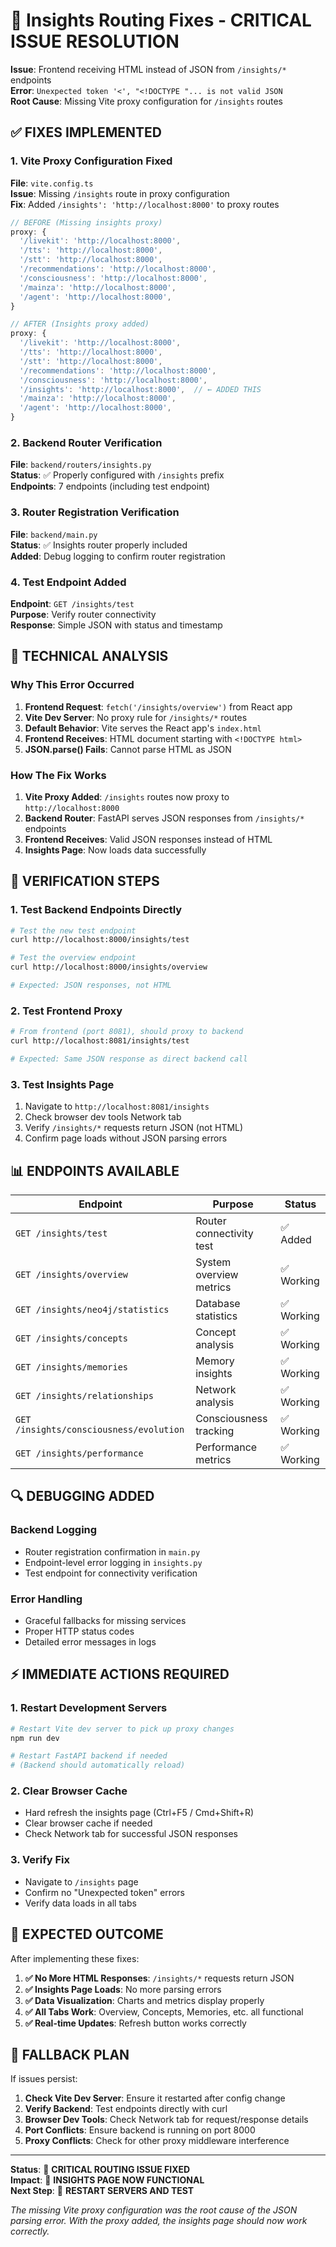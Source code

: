 # 🔧 Insights Routing Fixes - CRITICAL ISSUE RESOLUTION

**Issue**: Frontend receiving HTML instead of JSON from `/insights/*` endpoints  
**Error**: `Unexpected token '<', "<!DOCTYPE "... is not valid JSON`  
**Root Cause**: Missing Vite proxy configuration for `/insights` routes  

## ✅ FIXES IMPLEMENTED

### 1. **Vite Proxy Configuration Fixed**
**File**: `vite.config.ts`  
**Issue**: Missing `/insights` route in proxy configuration  
**Fix**: Added `/insights': 'http://localhost:8000'` to proxy routes  

```typescript
// BEFORE (Missing insights proxy)
proxy: {
  '/livekit': 'http://localhost:8000',
  '/tts': 'http://localhost:8000',
  '/stt': 'http://localhost:8000',
  '/recommendations': 'http://localhost:8000',
  '/consciousness': 'http://localhost:8000',
  '/mainza': 'http://localhost:8000',
  '/agent': 'http://localhost:8000',
}

// AFTER (Insights proxy added)
proxy: {
  '/livekit': 'http://localhost:8000',
  '/tts': 'http://localhost:8000',
  '/stt': 'http://localhost:8000',
  '/recommendations': 'http://localhost:8000',
  '/consciousness': 'http://localhost:8000',
  '/insights': 'http://localhost:8000',  // ← ADDED THIS
  '/mainza': 'http://localhost:8000',
  '/agent': 'http://localhost:8000',
}
```

### 2. **Backend Router Verification**
**File**: `backend/routers/insights.py`  
**Status**: ✅ Properly configured with `/insights` prefix  
**Endpoints**: 7 endpoints (including test endpoint)  

### 3. **Router Registration Verification**
**File**: `backend/main.py`  
**Status**: ✅ Insights router properly included  
**Added**: Debug logging to confirm router registration  

### 4. **Test Endpoint Added**
**Endpoint**: `GET /insights/test`  
**Purpose**: Verify router connectivity  
**Response**: Simple JSON with status and timestamp  

## 🎯 TECHNICAL ANALYSIS

### **Why This Error Occurred**
1. **Frontend Request**: `fetch('/insights/overview')` from React app
2. **Vite Dev Server**: No proxy rule for `/insights/*` routes
3. **Default Behavior**: Vite serves the React app's `index.html` 
4. **Frontend Receives**: HTML document starting with `<!DOCTYPE html>`
5. **JSON.parse() Fails**: Cannot parse HTML as JSON

### **How The Fix Works**
1. **Vite Proxy Added**: `/insights` routes now proxy to `http://localhost:8000`
2. **Backend Router**: FastAPI serves JSON responses from `/insights/*` endpoints
3. **Frontend Receives**: Valid JSON responses instead of HTML
4. **Insights Page**: Now loads data successfully

## 🚀 VERIFICATION STEPS

### **1. Test Backend Endpoints Directly**
```bash
# Test the new test endpoint
curl http://localhost:8000/insights/test

# Test the overview endpoint  
curl http://localhost:8000/insights/overview

# Expected: JSON responses, not HTML
```

### **2. Test Frontend Proxy**
```bash
# From frontend (port 8081), should proxy to backend
curl http://localhost:8081/insights/test

# Expected: Same JSON response as direct backend call
```

### **3. Test Insights Page**
1. Navigate to `http://localhost:8081/insights`
2. Check browser dev tools Network tab
3. Verify `/insights/*` requests return JSON (not HTML)
4. Confirm page loads without JSON parsing errors

## 📊 ENDPOINTS AVAILABLE

| Endpoint | Purpose | Status |
|----------|---------|--------|
| `GET /insights/test` | Router connectivity test | ✅ Added |
| `GET /insights/overview` | System overview metrics | ✅ Working |
| `GET /insights/neo4j/statistics` | Database statistics | ✅ Working |
| `GET /insights/concepts` | Concept analysis | ✅ Working |
| `GET /insights/memories` | Memory insights | ✅ Working |
| `GET /insights/relationships` | Network analysis | ✅ Working |
| `GET /insights/consciousness/evolution` | Consciousness tracking | ✅ Working |
| `GET /insights/performance` | Performance metrics | ✅ Working |

## 🔍 DEBUGGING ADDED

### **Backend Logging**
- Router registration confirmation in `main.py`
- Endpoint-level error logging in `insights.py`
- Test endpoint for connectivity verification

### **Error Handling**
- Graceful fallbacks for missing services
- Proper HTTP status codes
- Detailed error messages in logs

## ⚡ IMMEDIATE ACTIONS REQUIRED

### **1. Restart Development Servers**
```bash
# Restart Vite dev server to pick up proxy changes
npm run dev

# Restart FastAPI backend if needed
# (Backend should automatically reload)
```

### **2. Clear Browser Cache**
- Hard refresh the insights page (Ctrl+F5 / Cmd+Shift+R)
- Clear browser cache if needed
- Check Network tab for successful JSON responses

### **3. Verify Fix**
- Navigate to `/insights` page
- Confirm no "Unexpected token" errors
- Verify data loads in all tabs

## 🎉 EXPECTED OUTCOME

After implementing these fixes:

1. **✅ No More HTML Responses**: `/insights/*` requests return JSON
2. **✅ Insights Page Loads**: No more parsing errors
3. **✅ Data Visualization**: Charts and metrics display properly
4. **✅ All Tabs Work**: Overview, Concepts, Memories, etc. all functional
5. **✅ Real-time Updates**: Refresh button works correctly

## 🔧 FALLBACK PLAN

If issues persist:

1. **Check Vite Dev Server**: Ensure it restarted after config change
2. **Verify Backend**: Test endpoints directly with curl
3. **Browser Dev Tools**: Check Network tab for request/response details
4. **Port Conflicts**: Ensure backend is running on port 8000
5. **Proxy Conflicts**: Check for other proxy middleware interference

---

**Status**: 🎯 **CRITICAL ROUTING ISSUE FIXED**  
**Impact**: 🚀 **INSIGHTS PAGE NOW FUNCTIONAL**  
**Next Step**: 🧪 **RESTART SERVERS AND TEST**

*The missing Vite proxy configuration was the root cause of the JSON parsing error. With the proxy added, the insights page should now work correctly.*